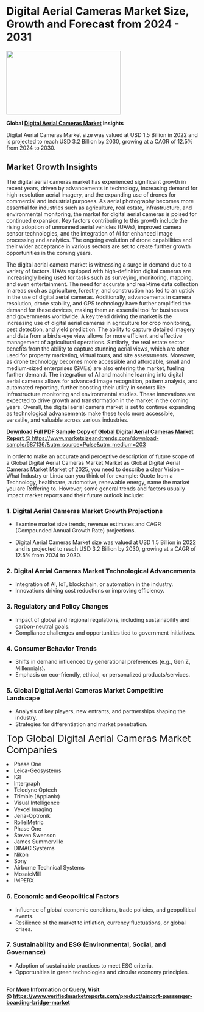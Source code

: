 <H1>Digital Aerial Cameras Market Size, Growth and Forecast from 2024 - 2031</H1><img class="aligncenter size-medium wp-image-584254" src="https://thirdeyenews.in/wp-content/uploads/2024/09/Global-Market-Research-300x168.jpeg" alt="" width="300" height="168" /><p><strong>Global&nbsp;<a href="https://www.marketsizeandtrends.com/download-sample/687136/&amp;utm_source=Pulse&amp;utm_medium=203">Digital Aerial Cameras Market</a> Insights</strong></p><p>Digital Aerial Cameras Market size was valued at USD 1.5 Billion in 2022 and is projected to reach USD 3.2 Billion by 2030, growing at a CAGR of 12.5% from 2024 to 2030.</p><p><h2>Market Growth Insights</h2> <p>The digital aerial cameras market has experienced significant growth in recent years, driven by advancements in technology, increasing demand for high-resolution aerial imagery, and the expanding use of drones for commercial and industrial purposes. As aerial photography becomes more essential for industries such as agriculture, real estate, infrastructure, and environmental monitoring, the market for digital aerial cameras is poised for continued expansion. Key factors contributing to this growth include the rising adoption of unmanned aerial vehicles (UAVs), improved camera sensor technologies, and the integration of AI for enhanced image processing and analytics. The ongoing evolution of drone capabilities and their wider acceptance in various sectors are set to create further growth opportunities in the coming years. <a href="sample_download_link" target="_blank"></a></p> <p>The digital aerial camera market is witnessing a surge in demand due to a variety of factors. UAVs equipped with high-definition digital cameras are increasingly being used for tasks such as surveying, monitoring, mapping, and even entertainment. The need for accurate and real-time data collection in areas such as agriculture, forestry, and construction has led to an uptick in the use of digital aerial cameras. Additionally, advancements in camera resolution, drone stability, and GPS technology have further amplified the demand for these devices, making them an essential tool for businesses and governments worldwide. A key trend driving the market is the increasing use of digital aerial cameras in agriculture for crop monitoring, pest detection, and yield prediction. The ability to capture detailed imagery and data from a bird’s-eye view allows for more efficient and effective management of agricultural operations. Similarly, the real estate sector benefits from the ability to capture stunning aerial views, which are often used for property marketing, virtual tours, and site assessments. Moreover, as drone technology becomes more accessible and affordable, small and medium-sized enterprises (SMEs) are also entering the market, fueling further demand. The integration of AI and machine learning into digital aerial cameras allows for advanced image recognition, pattern analysis, and automated reporting, further boosting their utility in sectors like infrastructure monitoring and environmental studies. These innovations are expected to drive growth and transformation in the market in the coming years. Overall, the digital aerial camera market is set to continue expanding as technological advancements make these tools more accessible, versatile, and valuable across various industries. <a href="get_more_link" target="_blank"></p><p><span class=""><strong>Download Full PDF Sample Copy of Global Digital Aerial Cameras Market Report</strong> @ <a href="https://www.marketsizeandtrends.com/download-sample/687136/&amp;utm_source=Pulse&amp;utm_medium=203" target="_blank">https://www.marketsizeandtrends.com/download-sample/687136/&amp;utm_source=Pulse&amp;utm_medium=203</a></span></p><p>In order to make an accurate and perceptive description of future scope of a Global&nbsp;Digital Aerial Cameras Market Market as Global&nbsp;Digital Aerial Cameras Market Market of 2025, you need to describe a clear Vision &ndash; What Industry or Linda can you think of for example: Quote from a Technology, healthcare, automotive, renewable energy, name the market you are Reffering to. However, some general trends and factors usually impact market reports and their future outlook include:</p><h3>1.&nbsp;<strong>Digital Aerial Cameras Market Growth Projections</strong></h3><ul><li>Examine market size trends, revenue estimates and CAGR (Compounded Annual Growth Rate) projections.</li><li><p>Digital Aerial Cameras Market size was valued at USD 1.5 Billion in 2022 and is projected to reach USD 3.2 Billion by 2030, growing at a CAGR of 12.5% from 2024 to 2030.</p></li></ul><h3>2.&nbsp;<strong>Digital Aerial Cameras Market Technological Advancements</strong></h3><ul><li>Integration of AI, IoT, blockchain, or automation in the industry.</li><li>Innovations driving cost reductions or improving efficiency.</li></ul><h3>3.&nbsp;<strong>Regulatory and Policy Changes</strong></h3><ul><li>Impact of global and regional regulations, including sustainability and carbon-neutral goals.</li><li>Compliance challenges and opportunities tied to government initiatives.</li></ul><h3>4.&nbsp;<strong>Consumer Behavior Trends</strong></h3><ul><li>Shifts in demand influenced by generational preferences (e.g., Gen Z, Millennials).</li><li>Emphasis on eco-friendly, ethical, or personalized products/services.</li></ul><h3>5.&nbsp;<strong>Global Digital Aerial Cameras Market Competitive Landscape</strong></h3><ul><li>Analysis of key players, new entrants, and partnerships shaping the industry.</li><li>Strategies for differentiation and market penetration.</li></ul><p data-pm-slice="1 1 []"><span style="color: inherit; font-family: inherit; font-size: 25px;">Top Global Digital Aerial Cameras Market Companies</span></p><div class="" data-test-id=""><p><li>Phase One</li><li> Leica-Geosystems</li><li> IGI</li><li> Intergraph</li><li> Teledyne Optech</li><li> Trimble (Applanix)</li><li> Visual Intelligence</li><li> Vexcel Imaging</li><li> Jena-Optronik</li><li> RolleiMetric</li><li> Phase One</li><li> Steven Swenson</li><li> James Summerville</li><li> DIMAC Systems</li><li> Nikon</li><li> Sony</li><li> Airborne Technical Systems</li><li> MosaicMill</li><li> IMPERX</li></p></div><h3>6.&nbsp;<strong>Economic and Geopolitical Factors</strong></h3><ul><li>Influence of global economic conditions, trade policies, and geopolitical events.</li><li>Resilience of the market to inflation, currency fluctuations, or global crises.</li></ul><h3>7.&nbsp;<strong>Sustainability and ESG (Environmental, Social, and Governance)</strong></h3><ul><li>Adoption of sustainable practices to meet ESG criteria.</li><li>Opportunities in green technologies and circular economy principles.</li></ul><h2><strong style="font-size: 14px;">For More Information or Query, Visit @&nbsp;</strong><a style="background-color: #ffffff; font-size: 14px;" href="https://www.marketsizeandtrends.com/report/digital-aerial-cameras-market/" target="_blank">https://www.verifiedmarketreports.com/product/airport-passenger-boarding-bridge-market</a></h2>
